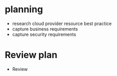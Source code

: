 # planning

- research cloud provider resource best practice
- capture business requirements
- capture security requirements

# Review plan
- Review 